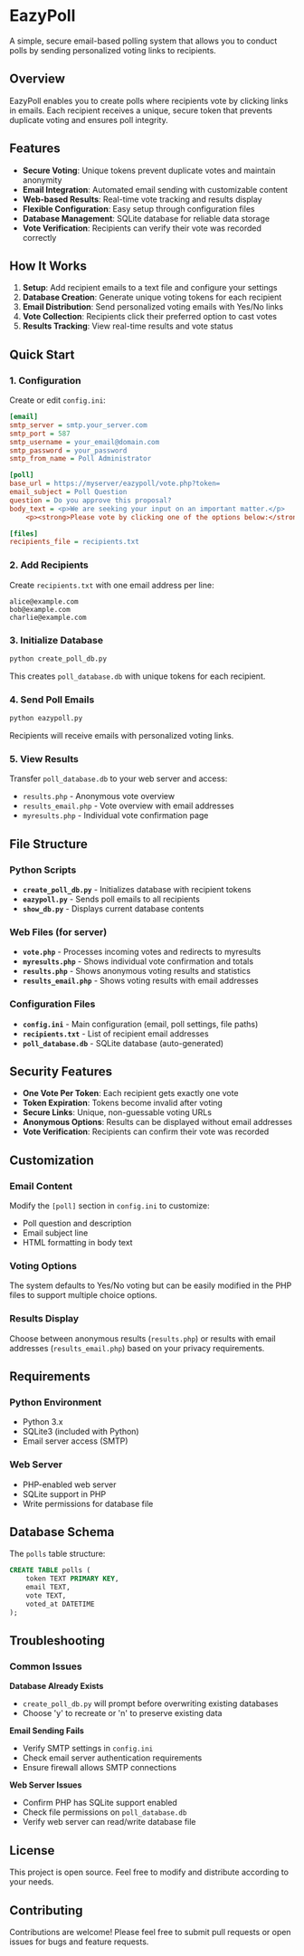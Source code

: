 # EazyPoll

A simple, secure email-based polling system that allows you to conduct polls by sending personalized voting links to recipients.

## Overview

EazyPoll enables you to create polls where recipients vote by clicking links in emails. Each recipient receives a unique, secure token that prevents duplicate voting and ensures poll integrity.

## Features

- **Secure Voting**: Unique tokens prevent duplicate votes and maintain anonymity
- **Email Integration**: Automated email sending with customizable content
- **Web-based Results**: Real-time vote tracking and results display
- **Flexible Configuration**: Easy setup through configuration files
- **Database Management**: SQLite database for reliable data storage
- **Vote Verification**: Recipients can verify their vote was recorded correctly

## How It Works

1. **Setup**: Add recipient emails to a text file and configure your settings
2. **Database Creation**: Generate unique voting tokens for each recipient
3. **Email Distribution**: Send personalized voting emails with Yes/No links
4. **Vote Collection**: Recipients click their preferred option to cast votes
5. **Results Tracking**: View real-time results and vote status

## Quick Start

### 1. Configuration

Create or edit `config.ini`:

```ini
[email]
smtp_server = smtp.your_server.com
smtp_port = 587
smtp_username = your_email@domain.com
smtp_password = your_password
smtp_from_name = Poll Administrator

[poll]
base_url = https://myserver/eazypoll/vote.php?token=
email_subject = Poll Question
question = Do you approve this proposal?
body_text = <p>We are seeking your input on an important matter.</p>
    <p><strong>Please vote by clicking one of the options below:</strong></p>

[files]
recipients_file = recipients.txt
```

### 2. Add Recipients

Create `recipients.txt` with one email address per line:
```
alice@example.com
bob@example.com
charlie@example.com
```

### 3. Initialize Database

```bash
python create_poll_db.py
```

This creates `poll_database.db` with unique tokens for each recipient.

### 4. Send Poll Emails

```bash
python eazypoll.py
```

Recipients will receive emails with personalized voting links.

### 5. View Results

Transfer `poll_database.db` to your web server and access:
- `results.php` - Anonymous vote overview
- `results_email.php` - Vote overview with email addresses
- `myresults.php` - Individual vote confirmation page

## File Structure

### Python Scripts
- **`create_poll_db.py`** - Initializes database with recipient tokens
- **`eazypoll.py`** - Sends poll emails to all recipients  
- **`show_db.py`** - Displays current database contents

### Web Files (for server)
- **`vote.php`** - Processes incoming votes and redirects to myresults
- **`myresults.php`** - Shows individual vote confirmation and totals
- **`results.php`** - Shows anonymous voting results and statistics
- **`results_email.php`** - Shows voting results with email addresses

### Configuration Files
- **`config.ini`** - Main configuration (email, poll settings, file paths)
- **`recipients.txt`** - List of recipient email addresses
- **`poll_database.db`** - SQLite database (auto-generated)

## Security Features

- **One Vote Per Token**: Each recipient gets exactly one vote
- **Token Expiration**: Tokens become invalid after voting
- **Secure Links**: Unique, non-guessable voting URLs
- **Anonymous Options**: Results can be displayed without email addresses
- **Vote Verification**: Recipients can confirm their vote was recorded

## Customization

### Email Content
Modify the `[poll]` section in `config.ini` to customize:
- Poll question and description
- Email subject line
- HTML formatting in body text

### Voting Options
The system defaults to Yes/No voting but can be easily modified in the PHP files to support multiple choice options.

### Results Display
Choose between anonymous results (`results.php`) or results with email addresses (`results_email.php`) based on your privacy requirements.

## Requirements

### Python Environment
- Python 3.x
- SQLite3 (included with Python)
- Email server access (SMTP)

### Web Server
- PHP-enabled web server
- SQLite support in PHP
- Write permissions for database file

## Database Schema

The `polls` table structure:
```sql
CREATE TABLE polls (
    token TEXT PRIMARY KEY,
    email TEXT,
    vote TEXT,
    voted_at DATETIME
);
```

## Troubleshooting

### Common Issues

**Database Already Exists**
- `create_poll_db.py` will prompt before overwriting existing databases
- Choose 'y' to recreate or 'n' to preserve existing data

**Email Sending Fails**  
- Verify SMTP settings in `config.ini`
- Check email server authentication requirements
- Ensure firewall allows SMTP connections

**Web Server Issues**
- Confirm PHP has SQLite support enabled
- Check file permissions on `poll_database.db`
- Verify web server can read/write database file

## License

This project is open source. Feel free to modify and distribute according to your needs.

## Contributing

Contributions are welcome! Please feel free to submit pull requests or open issues for bugs and feature requests.
